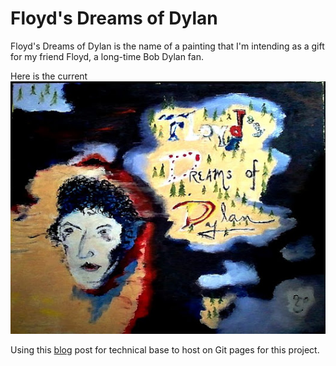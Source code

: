 Floyd's Dreams of Dylan
=======================
Floyd's Dreams of Dylan is the name of a painting that I'm intending as a 
gift for my friend Floyd, a long-time Bob Dylan fan.

Here is the current 
![Floyd's Dreams of Dylan](/assets/img/floyds-dreams-of-dylan-2013-03-23.jpg)

Using this [blog](http://stevenloria.com/hosting-static-flask-sites-for-free-on-github-pages/) post
for technical base to host on Git pages for this project. 


